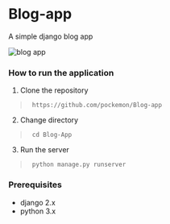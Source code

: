 # Blog-app
A simple django blog app

![blog app](https://user-images.githubusercontent.com/28681392/40703492-ec0d4eda-6402-11e8-899a-0a40b9e4ddee.PNG)

### How to run the application
1. Clone the repository
> ``` https://github.com/pockemon/Blog-app```
2. Change directory
> ``` cd Blog-App```
3. Run the server
> ``` python manage.py runserver```

### Prerequisites
- django 2.x
- python 3.x
